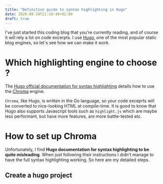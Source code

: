 ```yaml
---
title: "Definitive guide to syntax highlighting in Hugo"
date: 2020-08-20T21:10:40+02:00
draft: true
---
```


I've just started this coding blog that you're currently reading, and of course it will rely a lot on code excerpts. I use [Hugo](https://gohugo.io/), one of the most popular static blog engines, so let's see how we can make it work.

# Which highlighting engine to choose ?

The [Hugo official documentation for syntax highlighting](https://gohugo.io/content-management/syntax-highlighting/) details how to use the [Chroma](https://github.com/alecthomas/chroma) engine.

`Chroma`, like Hugo, is written in the Go language, so your code exceprts will be converted to nice-looking HTML at compile-time. It is good to know that Hugo also supports Javascript tools such as `highlight.js` which are maybe less performant, but have more features, are more battle-tested etc.

# How to set up Chroma

Unfortunately, I find **Hugo documentation for syntax highlighting to be quite misleading**. When just following their instructions I didn't manage to have the full syntax highlighting working. So here are my detailed steps.

## Create a hugo project
